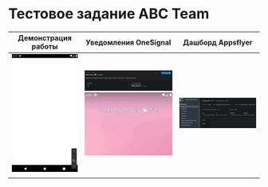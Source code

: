 # Тестовое задание ABC Team
| Демонстрация работы | Уведомления OneSignal | Дашборд Appsflyer |
| -----------         | -----------           | -----------       |
|<img src="2.gif" alt="Демонстрация" width="200"/>|<img src="3.png" alt="Демонстрация" width="400"/> <br> <img src="3_1.gif" alt="Демонстрация" width="400"/>|<img src="4.png" alt="Демонстрация" width="400"/>|
|                     ||                   |

